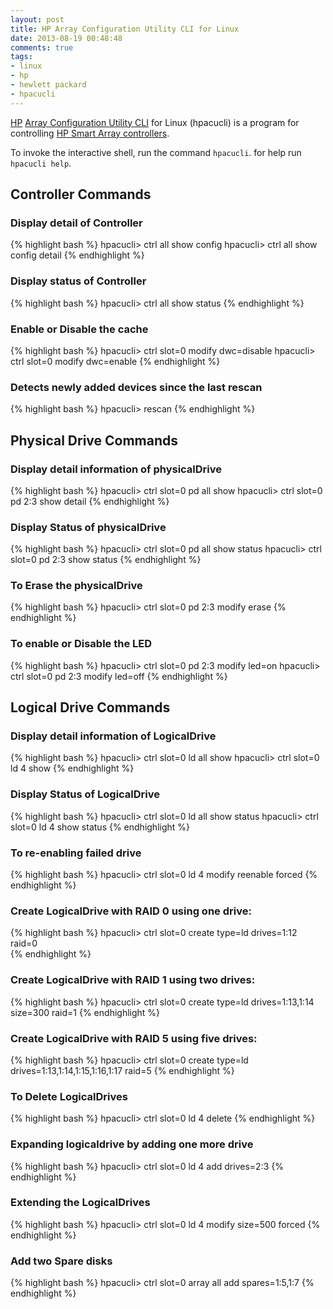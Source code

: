 ```yaml
---
layout: post
title: HP Array Configuration Utility CLI for Linux
date: 2013-08-19 00:48:48
comments: true
tags: 
- linux
- hp
- hewlett packard
- hpacucli
---
```


[HP][1] [Array Configuration Utility CLI][3] for Linux (hpacucli) is a program for controlling [HP Smart Array controllers][2].

To invoke the interactive shell, run the command ``hpacucli``. for help run ``hpacucli help``.

## Controller Commands

### Display detail of Controller

{% highlight bash %}
hpacucli> ctrl all show config
hpacucli> ctrl all show config detail
{% endhighlight %}

### Display status of Controller

{% highlight bash %}
hpacucli> ctrl all show status
{% endhighlight %}

### Enable or Disable the cache

{% highlight bash %}
hpacucli> ctrl slot=0 modify dwc=disable
hpacucli> ctrl slot=0 modify dwc=enable
{% endhighlight %}

### Detects newly added devices since the last rescan

{% highlight bash %}
hpacucli> rescan
{% endhighlight %}

## Physical Drive Commands

### Display detail information of physicalDrive

{% highlight bash %}
hpacucli> ctrl slot=0 pd all show
hpacucli> ctrl slot=0 pd 2:3 show detail
{% endhighlight %}

### Display Status of physicalDrive

{% highlight bash %}
hpacucli> ctrl slot=0 pd all show status
hpacucli> ctrl slot=0 pd 2:3 show status
{% endhighlight %}

### To Erase the physicalDrive

{% highlight bash %}
hpacucli> ctrl slot=0 pd 2:3 modify erase
{% endhighlight %}

### To enable or Disable the LED

{% highlight bash %}
hpacucli> ctrl slot=0 pd 2:3 modify led=on
hpacucli> ctrl slot=0 pd 2:3 modify led=off
{% endhighlight %}

## Logical Drive Commands

### Display detail information of LogicalDrive

{% highlight bash %}
hpacucli> ctrl slot=0 ld all show
hpacucli> ctrl slot=0 ld 4 show 
{% endhighlight %}

### Display Status of LogicalDrive

{% highlight bash %}
hpacucli> ctrl slot=0 ld all show status
hpacucli> ctrl slot=0 ld 4 show status
{% endhighlight %}

### To re-enabling failed drive

{% highlight bash %}
hpacucli> ctrl slot=0 ld 4 modify reenable forced
{% endhighlight %}

### Create LogicalDrive with RAID 0 using one drive:
{% highlight bash %}
hpacucli> ctrl slot=0 create type=ld drives=1:12 raid=0        
{% endhighlight %}

### Create LogicalDrive with RAID 1 using two drives:
{% highlight bash %}
hpacucli> ctrl slot=0 create type=ld drives=1:13,1:14 size=300 raid=1
{% endhighlight %}

### Create LogicalDrive with RAID 5 using five drives:
{% highlight bash %}
hpacucli> ctrl slot=0 create type=ld drives=1:13,1:14,1:15,1:16,1:17 raid=5
{% endhighlight %}

### To Delete LogicalDrives

{% highlight bash %}
hpacucli> ctrl slot=0 ld 4 delete
{% endhighlight %}

### Expanding logicaldrive by adding one more drive

{% highlight bash %}
hpacucli> ctrl slot=0 ld 4 add drives=2:3
{% endhighlight %}

### Extending the LogicalDrives

{% highlight bash %}
hpacucli> ctrl slot=0 ld 4 modify size=500 forced
{% endhighlight %}

### Add two Spare disks

{% highlight bash %}
hpacucli> ctrl slot=0 array all add spares=1:5,1:7 
{% endhighlight %}


[1]: http://en.wikipedia.org/wiki/Hewlett-Packard
[2]: http://h18004.www1.hp.com/products/servers/proliantstorage/arraycontrollers/
[3]: http://h20000.www2.hp.com/bizsupport/TechSupport/SoftwareDescription.jsp?swItem=MTX-66b08e49c28f4bd49f4641ed80
